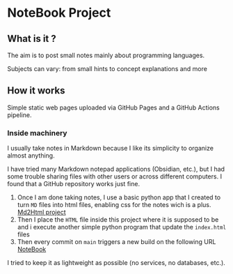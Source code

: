 # NoteBook Project

## What is it ?

The aim is to post small notes mainly about programming languages.

Subjects can vary: from small hints to concept explanations and more

## How it works

Simple static web pages uploaded via GitHub Pages and a GitHub Actions pipeline.

### Inside machinery

I usually take notes in Markdown because I like its simplicity to organize almost anything.

I have tried many Markdown notepad applications (Obsidian, etc.),
but I had some trouble sharing files with other users or across different computers.
I found that a GitHub repository works just fine.

1) Once I am done taking notes, I use a basic python app that I created to turn `MD` files into
   html files, enabling css for the notes wich is a plus.
   [Md2Html project](https://github.com/TomJcb11/CrashTest/tree/master/Markdown2HTML)
2) Then I place the `HTML` file inside this project where it is supposed to be and i execute another simple python program that update the `index.html` files
3) Then every commit on `main` triggers a new build on the following URL [NoteBook](https://tomjcb11.github.io/NoteBook)

I tried to keep it as lightweight as possible (no services, no databases, etc.).
